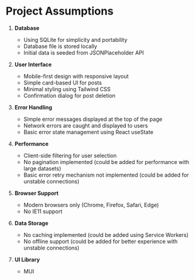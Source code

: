 # Project Assumptions

1. **Database**
   - Using SQLite for simplicity and portability
   - Database file is stored locally
   - Initial data is seeded from JSONPlaceholder API

2. **User Interface**
   - Mobile-first design with responsive layout
   - Simple card-based UI for posts
   - Minimal styling using Tailwind CSS
   - Confirmation dialog for post deletion

3. **Error Handling**
   - Simple error messages displayed at the top of the page
   - Network errors are caught and displayed to users
   - Basic error state management using React useState

4. **Performance**
   - Client-side filtering for user selection
   - No pagination implemented (could be added for performance with large datasets)
   - Basic error retry mechanism not implemented (could be added for unstable connections)

5. **Browser Support**
   - Modern browsers only (Chrome, Firefox, Safari, Edge)
   - No IE11 support

6. **Data Storage**
   - No caching implemented (could be added using Service Workers)
   - No offline support (could be added for better experience with unstable connections)

7. **UI Library** 
    - MUI